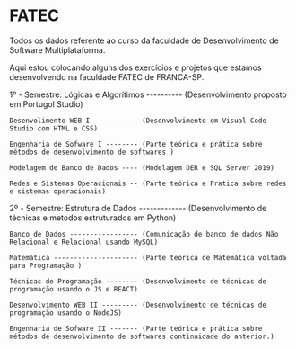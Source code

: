 # FATEC
 Todos os dados referente ao curso da faculdade de Desenvolvimento de Software Multiplataforma.


 Aqui estou colocando alguns dos exercícios e projetos que estamos desenvolvendo na faculdade
 FATEC de FRANCA-SP.

 1º - Semestre:
    Lógicas e Algorítimos ---------- (Desenvolvimento proposto em Portugol Studio)

    Desenvolimento WEB I ----------- (Desenvolvimento em Visual Code Studio com HTML e CSS)

    Engenharia de Sofware I -------- (Parte teórica e prática sobre métodos de desenvolvimento de softwares )

    Modelagem de Banco de Dados ---- (Modelagem DER e SQL Server 2019)

    Redes e Sistemas Operacionais -- (Parte teórica e Pratica sobre redes e sistemas operacionais)

2º - Semestre: 
    Estrutura de Dados ------------- (Desenvolvimento de técnicas e metodos estruturados em Python)

    Banco de Dados ----------------- (Comunicação de banco de dados Não Relacional e Relacional usando MySQL)

    Matemática --------------------- (Parte teórica de Matemática voltada para Programação )

    Técnicas de Programação -------- (Desenvolvimento de técnicas de programação usando o JS e REACT)

    Desenvolvimento WEB II --------- (Desenvolvimento de técnicas de programação usando o NodeJS)
    
    Engenharia de Sofware II ------- (Parte teórica e prática sobre métodos de desenvolvimento de softwares continuidade do anterior.)

